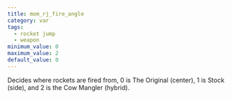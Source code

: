 ```yaml
---
title: mom_rj_fire_angle
category: var
tags:
  - rocket jump
  - weapon
minimum_value: 0
maximum_value: 2
default_value: 0
---
```


Decides where rockets are fired from, 0 is The Original (center), 1 is Stock (side), and 2 is the Cow Mangler (hybrid).
